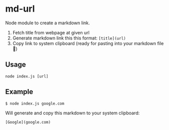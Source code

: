 # md-url

Node module to create a markdown link.

1. Fetch title from webpage at given url
2. Generate markdown link this this format: `[title](url)`
3. Copy link to system clipboard (ready for pasting into your markdown file 👻)

## Usage
```
node index.js [url]
```


## Example
```
$ node index.js google.com
```

Will generate and copy this markdown to your system clipboard:
```
[Google](google.com)
```

